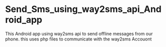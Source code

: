 # Send_Sms_using_way2sms_api_Android_app
This Android app using way2sms api to send offline messages from our phone. this uses php files to communicate with the way2sms Accouont 
